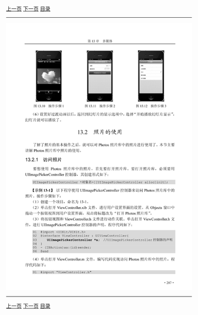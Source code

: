 [上一页](298.md) [下一页](300.md) [目录](../README.md)

***

![299](../images/299.png)

***

[上一页](298.md) [下一页](300.md) [目录](../README.md)